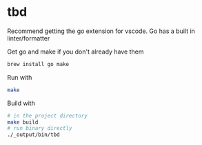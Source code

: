 # tbd

Recommend getting the go extension for vscode.
Go has a built in linter/formatter

Get go and make if you don't already have them

```bash
brew install go make
```

Run with

```bash
make
```

Build with

```bash
# in the project directory
make build
# run binary directly
./_output/bin/tbd
```
